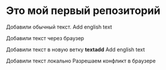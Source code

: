 # Это мой первый репозиторий

Добавили обычный текст. Add english text

Добавили текст через браузер

Добавили текст в новую ветку **textadd** Add english text


Добавили текст локально
Разрешаем конфликт в браузере


